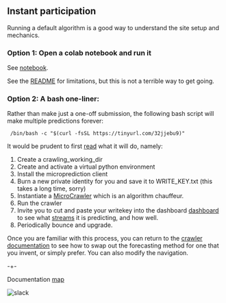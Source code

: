 

## Instant participation

Running a default algorithm is a good way to understand the site setup and mechanics. 

### Option 1: Open a colab notebook and run it

See [notebook](https://github.com/microprediction/microprediction/blob/master/notebook_examples_submission/enter_microprediction_contest.ipynb). 

See the [README](https://github.com/microprediction/microprediction/tree/master/notebook_examples_submission) for limitations, but this is not a terrible way to get going. 

### Option 2: A bash one-liner:

Rather than make just a one-off submission, the following bash script will make multiple predictions forever: 

     /bin/bash -c "$(curl -fsSL https://tinyurl.com/32jjebu9)"

It would be prudent to first [read](https://raw.githubusercontent.com/microprediction/microprediction/master/shell_examples/run_default_crawler_forever.sh) what it will do, namely: 

1. Create a crawling_working_dir
2. Create and activate a virtual python environment
3. Install the microprediction client
4. Burn a new private identity for you and save it to WRITE_KEY.txt (this takes a long time, sorry)
5. Instantiate a [MicroCrawler](https://github.com/microprediction/microprediction/blob/master/microprediction/crawler.py) which is an algorithm chauffeur. 
6. Run the crawler 
7. Invite you to cut and paste your writekey into the dashboard [dashboard](https://www.microprediction.org/) to see what [streams](https://www.microprediction.com/blog/livedata) it is predicting, and how well.    
8. Periodically bounce and upgrade.  

Once you are familiar with this process, you can return to the [crawler documentation](https://microprediction.github.io/microprediction/predict-using-python-microcrawler.html) to see how to swap out the forecasting method for one that you invent, or simply prefer. You can also modify the navigation.  

-+- 

Documentation [map](https://microprediction.github.io/microprediction/map.html)


![slack](/microprediction/assets/images/dashboard.png)


 
